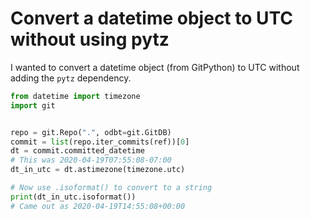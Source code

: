 # Convert a datetime object to UTC without using pytz

I wanted to convert a datetime object (from GitPython) to UTC without adding the `pytz` dependency.

```python
from datetime import timezone
import git


repo = git.Repo(".", odbt=git.GitDB)
commit = list(repo.iter_commits(ref))[0]
dt = commit.committed_datetime
# This was 2020-04-19T07:55:08-07:00
dt_in_utc = dt.astimezone(timezone.utc)

# Now use .isoformat() to convert to a string
print(dt_in_utc.isoformat())
# Came out as 2020-04-19T14:55:08+00:00
```
